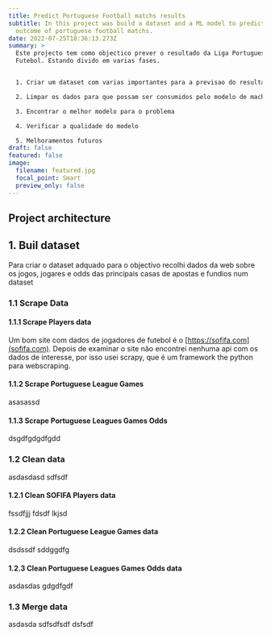 ```yaml
---
title: Predict Portuguese Football matchs results
subtitle: In this project was build a dataset and a ML model to predicted the
  outcome of portuguese football matchs.
date: 2022-07-25T18:36:13.273Z
summary: >
  Este projecto tem como objectico prever o resultado da Liga Portuguesa de
  Futebol. Estando divido em varias fases.


  1. Criar um dataset com varias importantes para a previsao do resultado

  2. Limpar os dados para que possam ser consumidos pelo modelo de machine learning

  3. Encontrar o melhor modelo para o problema

  4. Verificar a qualidade do modelo

  5. Melhoramentos futuros
draft: false
featured: false
image:
  filename: featured.jpg
  focal_point: Smart
  preview_only: false
---
```


## Project architecture

## 1. Buil dataset

Para criar o dataset adquado para o objectivo recolhi dados da web sobre os jogos, jogares e odds das principais casas de apostas e fundios num dataset

### 1.1 Scrape Data

#### 1.1.1 Scrape Players data

Um bom site com dados de jogadores de futebol é o [https://sofifa.com](sofifa.com).
Depois de examinar o site não encontrei nenhuma api com os dados de interesse, por isso usei scrapy, que é um framework the python para webscraping.

#### 1.1.2 Scrape Portuguese League Games

asasassd

#### 1.1.3 Scrape Portuguese Leagues Games Odds

dsgdfgdgdfgdd

### 1.2 Clean data

asdasdasd sdfsdf

#### 1.2.1 Clean SOFIFA Players data

fssdfjjj fdsdf lkjsd

#### 1.2.2 Clean Portuguese League Games data

dsdssdf sddggdfg

#### 1.2.3 Clean Portuguese Leagues Games Odds data

asdasdas gdgdfgdf

### 1.3 Merge data

asdasda sdfsdfsdf
dsfsdf